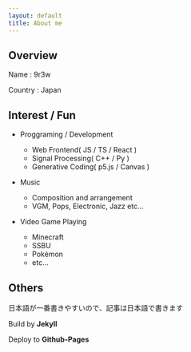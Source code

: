 ```yaml
---
layout: default
title: About me
---
```


## Overview

Name : 9r3w

Country : Japan

## Interest / Fun

- Proggraming / Development
  - Web Frontend( JS / TS / React )
  - Signal Processing( C++ / Py )
  - Generative Coding( p5.js / Canvas )

- Music
  - Composition and arrangement
  - VGM, Pops, Electronic, Jazz etc…

- Video Game Playing
  - Minecraft
  - SSBU
  - Pokémon
  - etc…

## Others

日本語が一番書きやすいので、記事は日本語で書きます

Build by **Jekyll**

Deploy to **Github-Pages**
